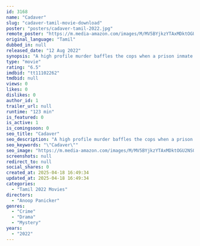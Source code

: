 ```yaml
---
id: 3168
name: "Cadaver"
slug: "cadaver-tamil-movie-download"
poster: "posters/cadaver-tamil-2022.jpg"
remote_poster: "https://m.media-amazon.com/images/M/MV5BYjkzYTAxMDktOGU2NS00ZTAwLWFjYTktYzAyM2M0YWU4OWI5XkEyXkFqcGc@._V1_SX300.jpg"
original_language: "Tamil"
dubbed_in: null
released_date: "12 Aug 2022"
synopsis: "A high profile murder baffles the cops when a prison inmate claims responsibility and promises more deaths. Will the police surgeon Bhadra crack this mystery?"
type: "movie"
rating: "6.5"
imdbid: "tt11102262"
tmdbid: null
views: 0
likes: 0
dislikes: 0
author_id: 1
trailer_url: null
runtime: "123 min"
is_featured: 0
is_active: 1
is_comingsoon: 0
seo_title: "Cadaver"
seo_description: "A high profile murder baffles the cops when a prison inmate claims responsibility and promises more deaths. Will the police surgeon Bhadra crack this mystery?"
seo_keywords: "\"Cadaver\""
seo_image: "https://m.media-amazon.com/images/M/MV5BYjkzYTAxMDktOGU2NS00ZTAwLWFjYTktYzAyM2M0YWU4OWI5XkEyXkFqcGc@._V1_SX300.jpg"
screenshots: null
redirect_to: null
social_shares: 0
created_at: 2025-04-18 16:49:34
updated_at: 2025-04-18 16:49:34
categories:
  - "Tamil 2022 Movies"
directors:
  - "Anoop Panicker"
genres:
  - "Crime"
  - "Drama"
  - "Mystery"
years:
  - "2022"
---
```

